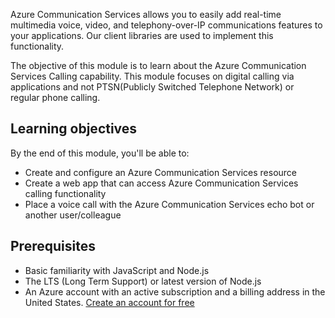 Azure Communication Services allows you to easily add real-time multimedia voice, video, and telephony-over-IP communications features to your applications. Our client libraries are used to implement this functionality.

The objective of this module is to learn about the Azure Communication Services Calling capability. This module focuses on digital calling via applications and not PTSN(Publicly Switched Telephone Network) or regular phone calling.

## Learning objectives

By the end of this module, you'll be able to:

- Create and configure an Azure Communication Services resource
- Create a web app that can access Azure Communication Services calling functionality
- Place a voice call with the Azure Communication Services echo bot or another user/colleague

## Prerequisites

- Basic familiarity with JavaScript and Node.js
- The LTS (Long Term Support) or latest version of Node.js
- An Azure account with an active subscription and a billing address in the United States. [Create an account for free](https://azure.microsoft.com/free/?WT.mc_id=A261C142F)
